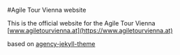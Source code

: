 #Agile Tour Vienna website

This is the official website for the Agile Tour Vienna
[www.agiletourvienna.at](https://www.agiletourvienna.at)
  
based on [agency-jekyll-theme](https://github.com/y7kim/agency-jekyll-theme)